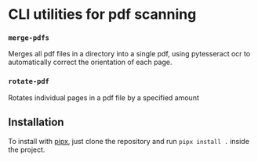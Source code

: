 # CLI utilities for pdf scanning

### `merge-pdfs`

Merges all pdf files in a directory into a single pdf, using pytesseract ocr to automatically correct the orientation of each page.

### `rotate-pdf`

Rotates individual pages in a pdf file by a specified amount

## Installation

To install with [pipx](https://pipx.pypa.io/stable/installation/), just clone the repository and run `pipx install .` inside the project.

